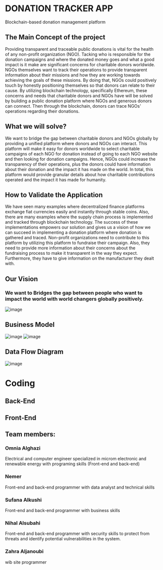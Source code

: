 # DONATION TRACKER APP
Blockchain-based donation management platform


## The Main Concept of the project
Providing transparent and traceable public donations is vital for the health of any non-profit organization (NGO). Tacking who is responsible for the donation campaigns and where the donated money goes and what a good impact is it make are significant concerns for charitable donors worldwide. NGOs themselves want to track their operations to provide transparent information about their missions and how they are working towards achieving the goals of these missions. By doing that, NGOs could positively touch by honestly positioning themselves so that donors can relate to their cause. By utilizing blockchain technology, specifically Ethereum, these concerns and needs that charitable donors and NGOs have will be solved by building a public donation platform where NGOs and generous donors can connect. Then through the blockchain, donors can trace NGOs' operations regarding their donations.

## What we will solve?
We want to bridge the gap between charitable donors and NGOs globally by providing a unified platform where donors and NGOs can interact. This platform will make it easy for donors worldwide to select charitable campaigns of each NGO for donation instead of going to each NGO website and then looking for donation campaigns. Hence, NGOs could increase the transparency of their operations, plus the donors could have information about their donation and the impact it has made on the world. In total, this platform would provide granular details about how charitable contributions operated and the impact it has made for humanity.

## How to Validate the Application
We have seen many examples where decentralized finance platforms exchange fiat currencies easily and instantly through stable coins. Also, there are many examples where the supply chain process is implemented and tracked through blockchain technology. The success of these implementations empowers our solution and gives us a vision of how we can succeed in implementing a donation platform where donation is gathered and traced. Non-profit organizations need to contribute to this platform by utilizing this platform to fundraise their campaign. Also, they need to provide more information about their concerns about the fundraising process to make it transparent in the way they expect. Furthermore, they have to give information on the manufacturer they dealt with.

## Our Vision
### We want to Bridges the gap between people who want to impact the world with world changers globally positively.

![image](https://user-images.githubusercontent.com/78339351/115230432-041c0200-a11d-11eb-83fb-9b7f4347f9ce.png)



## Business Model

![image](https://user-images.githubusercontent.com/78339351/115232416-565e2280-a11f-11eb-8beb-e689228dc09a.png)
![image](https://user-images.githubusercontent.com/78339351/115232539-7b529580-a11f-11eb-9254-67618b99ab21.png)

## Data Flow Diagram
![image](https://user-images.githubusercontent.com/78339351/115233622-ce791800-a120-11eb-8bc4-69ee266adf05.png)

# Coding

## Back-End

## Front-End


## Team members:

### Omnia Alghazi
Electrical and computer engineer specialized in microm electronic and renewable energy with programing skills (Front-end and back-end)

### Nemer
Front-end and back-end programmer with data analyst and technical skills 

### Sufana Alkushi
Front-end and back-end programmer with business skills

### Nihal Alsubahi
Front-end and back-end programmer with security skills to protect from threats and identify potential vulnerabilities in the system.

### Zahra Aljanoubi
wib site programmer
